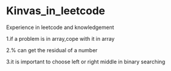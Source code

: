 # Kinvas_in_leetcode
Experience in leetcode and knowledgement

1.if a problem is in array,cope with it in array

2.% can get the residual of a number

3.it is important to choose left or right middle in binary searching 

